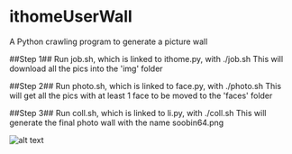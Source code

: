 # ithomeUserWall
A Python crawling program to generate a picture wall

##Step 1##
Run job.sh, which is linked to ithome.py, with ./job.sh
This will download all the pics into the 'img' folder

##Step 2##
Run photo.sh, which is linked to face.py, with ./photo.sh
This will get all the pics with at least 1 face to be moved to the 'faces' folder

##Step 3##
Run coll.sh, which is linked to li.py, with ./coll.sh
This will generate the final photo wall with the name soobin64.png

![alt text](https://github.com/nerocui/ithomeUserWall/blob/master/soobin64.png)
